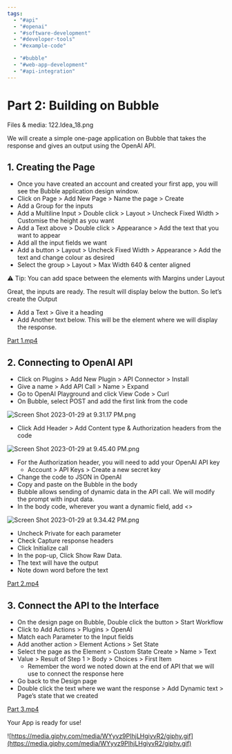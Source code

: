 ```yaml
---
tags:
  - "#api"
  - "#openai"
  - "#software-development"
  - "#developer-tools"
  - "#example-code"

  - "#bubble"
  - "#web-app-development"
  - "#api-integration"
---
```

# Part 2: Building on Bubble

Files & media: 122.Idea_18.png

We will create a simple one-page application on Bubble that takes the response and gives an output using the OpenAI API.

## 1. Creating the Page

- Once you have created an account and created your first app, you will see the Bubble application design window.
- Click on Page > Add New Page > Name the page > Create
- Add a Group for the inputs
- Add a Multiline Input > Double click > Layout > Uncheck Fixed Width > Customise the height as you want
- Add a Text above > Double click > Appearance > Add the text that you want to appear
- Add all the input fields we want
- Add a button > Layout > Uncheck Fixed Width > Appearance > Add the text and change colour as desired
- Select the group > Layout > Max Width 640 & center aligned

<aside>
⚠️ Tip: You can add space between the elements with Margins under Layout

</aside>

Great, the inputs are ready. The result will display below the button. So let’s create the Output

- Add a Text > Give it a heading
- Add Another text below. This will be the element where we will display the response.

[Part 1.mp4](Part%202%20Building%20on%20Bubble%20af5b16ba2e834080aa37fc1bc0d4d5a1/Part_1.mp4)

## 2. Connecting to OpenAI API

- Click on Plugins > Add New Plugin > API Connector > Install
- Give a name > Add API Call > Name > Expand
- Go to OpenAI Playground and click View Code > Curl
- On Bubble, select POST and add the first link from the code

![Screen Shot 2023-01-29 at 9.31.17 PM.png](Part%202%20Building%20on%20Bubble%20af5b16ba2e834080aa37fc1bc0d4d5a1/Screen_Shot_2023-01-29_at_9.31.17_PM.png)

- Click Add Header > Add Content type & Authorization headers from the code

![Screen Shot 2023-01-29 at 9.45.40 PM.png](Part%202%20Building%20on%20Bubble%20af5b16ba2e834080aa37fc1bc0d4d5a1/Screen_Shot_2023-01-29_at_9.45.40_PM.png)

- For the Authorization header, you will need to add your OpenAI API key
    - Account > API Keys > Create a new secret key
- Change the code to JSON in OpenAI
- Copy and paste on the Bubble in the body
- Bubble allows sending of dynamic data in the API call. We will modify the prompt with input data.
- In the body code, wherever you want a dynamic field, add <>

![Screen Shot 2023-01-29 at 9.34.42 PM.png](Part%202%20Building%20on%20Bubble%20af5b16ba2e834080aa37fc1bc0d4d5a1/Screen_Shot_2023-01-29_at_9.34.42_PM.png)

- Uncheck Private for each parameter
- Check Capture response headers
- Click Initialize call
- In the pop-up, Click Show Raw Data.
- The text will have the output
- Note down word before the text

[Part 2.mp4](Part%202%20Building%20on%20Bubble%20af5b16ba2e834080aa37fc1bc0d4d5a1/Part_2.mp4)

## 3. Connect the API to the Interface

- On the design page on Bubble, Double click the button > Start Workflow
- Click to Add Actions > Plugins > OpenAI
- Match each Parameter to the Input fields
- Add another action > Element Actions > Set State
- Select the page as the Element > Custom State Create > Name > Text
- Value > Result of Step 1 > Body > Choices > First Item
    - Remember the word we noted down at the end of API that we will use to connect the response here
- Go back to the Design page
- Double click the text where we want the response > Add Dynamic text > Page’s state that we created

[Part 3.mp4](Part%202%20Building%20on%20Bubble%20af5b16ba2e834080aa37fc1bc0d4d5a1/Part_3.mp4)

Your App is ready for use!

![https://media.giphy.com/media/WYyvz9PIhjLHgiyvR2/giphy.gif](https://media.giphy.com/media/WYyvz9PIhjLHgiyvR2/giphy.gif)